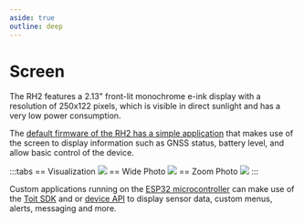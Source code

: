 ```yaml
---
aside: true
outline: deep
---
```


# Screen

The RH2 features a 2.13" front-lit monochrome e-ink display with a resolution of 250x122 pixels, which is visible in direct sunlight and has a very low power consumption.

The [default firmware of the RH2 has a simple application](./application) that makes use of the screen to display information such as GNSS status, battery level, and allow basic control of the device.

:::tabs
== Visualization
![](https://upload.r2.lb.chasm.cloud/2025/10/imgur/lGxzg9U.png)
== Wide Photo
![](https://upload.r2.lb.chasm.cloud/2025/10/imgur/dF5X5Qn.png)
== Zoom Photo
![](https://upload.r2.lb.chasm.cloud/2025/10/imgur/42e4q6P.jpeg)
:::

Custom applications running on the [ESP32 microcontroller](./esp32) can make use of the [Toit SDK](/devices/api/sdks/toit/) and or [device API](/devices/api/) to display sensor data, custom menus, alerts, messaging and more.

<!-- TODO include image of what a custom application may look like on the screen -->
